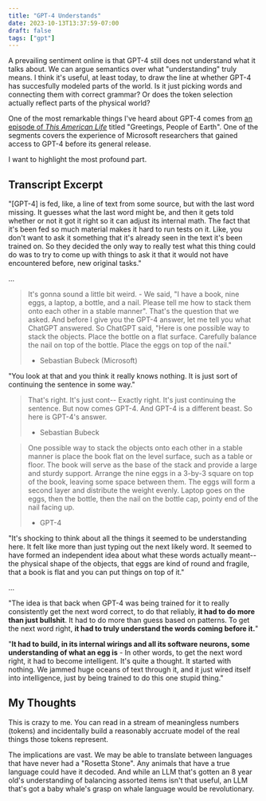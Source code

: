 ```yaml
---
title: "GPT-4 Understands"
date: 2023-10-13T13:37:59-07:00
draft: false
tags: ["gpt"]
---
```


A prevailing sentiment online is that GPT-4 still does not understand what it talks about. We can argue semantics over what "understanding" truly means. I think it's useful, at least today, to draw the line at whether GPT-4 has succesfully modeled parts of the world. Is it just picking words and connecting them with correct grammar? Or does the token selection actually reflect parts of the physical world?

One of the most remarkable things I've heard about GPT-4 comes from [an episode of *This American Life*](https://www.thisamericanlife.org/803/transcript) titled "Greetings, People of Earth". One of the segments covers the experience of Microsoft researchers that gained access to GPT-4 before its general release.

I want to highlight the most profound part.

## Transcript Excerpt

"[GPT-4] is fed, like, a line of text from some source, but with the last word missing. It guesses what the last word might be, and then it gets told whether or not it got it right so it can adjust its internal math. The fact that it's been fed so much material makes it hard to run tests on it. Like, you don't want to ask it something that it's already seen in the text it's been trained on. So they decided the only way to really test what this thing could do was to try to come up with things to ask it that it would not have encountered before, new original tasks."

...

> It's gonna sound a little bit weird. - We said, "I have a book, nine eggs, a laptop, a bottle, and a nail. Please tell me how to stack them onto each other in a stable manner". That's the question that we asked. And before I give you the GPT-4 answer, let me tell you what ChatGPT answered. So ChatGPT said, "Here is one possible way to stack the objects. Place the bottle on a flat surface. Carefully balance the nail on top of the bottle. Place the eggs on top of the nail."
> - Sebastian Bubeck (Microsoft)

"You look at that and you think it really knows nothing. It is just sort of continuing the sentence in some way."

> That's right. It's just cont-- Exactly right. It's just continuing the sentence. But now comes GPT-4. And GPT-4 is a different beast. So here is GPT-4's answer.
> - Sebastian Bubeck

> One possible way to stack the objects onto each other in a stable manner is place the book flat on the level surface, such as a table or floor. The book will serve as the base of the stack and provide a large and sturdy support. Arrange the nine eggs in a 3-by-3 square on top of the book, leaving some space between them. The eggs will form a second layer and distribute the weight evenly. Laptop goes on the eggs, then the bottle, then the nail on the bottle cap, pointy end of the nail facing up.
> - GPT-4

"It's shocking to think about all the things it seemed to be understanding here. It felt like more than just typing out the next likely word. It seemed to have formed an independent idea about what these words actually meant-- the physical shape of the objects, that eggs are kind of round and fragile, that a book is flat and you can put things on top of it."

...

"The idea is that back when GPT-4 was being trained for it to really consistently get the next word correct, to do that reliably, **it had to do more than just bullshit**. It had to do more than guess based on patterns. To get the next word right, **it had to truly understand the words coming before it.**"

"**It had to build, in its internal wirings and all its software neurons, some understanding of what an egg is** - In other words, to get the next word right, it had to become intelligent. It's quite a thought. It started with nothing. We jammed huge oceans of text through it, and it just wired itself into intelligence, just by being trained to do this one stupid thing."

## My Thoughts

This is crazy to me. You can read in a stream of meaningless numbers (tokens) and incidentally build a reasonably accruate model of the real things those tokens represent.

The implications are vast. We may be able to translate between languages that have never had a "Rosetta Stone". Any animals that have a true language could have it decoded. And while an LLM that's gotten an 8 year old's understanding of balancing assorted items isn't that useful, an LLM that's got a baby whale's grasp on whale language would be revolutionary.
